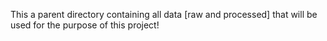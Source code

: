 This a parent directory containing all data [raw and processed] that will be used for the purpose of this project!
